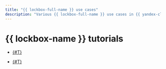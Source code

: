 ```yaml
---
title: "{{ lockbox-full-name }} use cases"
description: "Various {{ lockbox-full-name }} use cases in {{ yandex-cloud }}."
---
```


# {{ lockbox-name }} tutorials

* [{#T}](kubernetes-lockbox-secrets.md)


* [{#T}](ci-cd-serverless.md)


